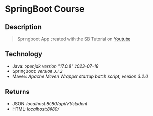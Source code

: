 # SpringBoot Course

## Description

> Springboot App created with the SB Tutorial on [Youtube](https://www.youtube.com/watch?v=9SGDpanrc8U)

## Technology

* Java: _openjdk version "17.0.8" 2023-07-18_
* SpringBoot: _version 3.1.2_
* Maven: _Apache Maven Wrapper startup batch script, version 3.2.0_

## Returns

* JSON: _localhost:8080/api/v1/student_
* HTML: _localhost:8080/_
